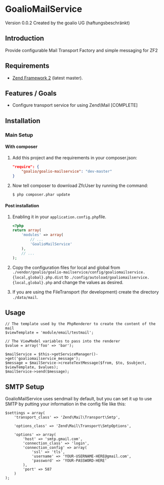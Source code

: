 GoalioMailService
================

Version 0.0.2 Created by the goalio UG (haftungsbeschränkt)

Introduction
------------

Provide configurable Mail Transport Factory  and simple messaging for ZF2

Requirements
------------

* [Zend Framework 2](https://github.com/zendframework/zf2) (latest master).

Features / Goals
----------------

* Configure transport service for using Zend\Mail [COMPLETE]

Installation
------------

### Main Setup

#### With composer

1. Add this project and the requirements in your composer.json:

    ```json
    "require": {
        "goalio/goalio-mailservice": "dev-master"
    }
    ```

2. Now tell composer to download ZfcUser by running the command:

    ```bash
    $ php composer.phar update
    ```

#### Post installation

1. Enabling it in your `application.config.php`file.

    ```php
    <?php
    return array(
        'modules' => array(
            // ...
            'GoalioMailService'
        ),
        // ...
    );
    ```
2. Copy the configuration files for local and global from 
`./vendor/goalio/goalio-mailservice/config/goaliomailservice.{local,global}.php.dist` to
`./config/autoload/goaliomailservice.{local,global}.php` and change the values as desired. 

3. If you are using the FileTransport (for development) create the directory `./data/mail`. 

Usage
-----

	// The template used by the PhpRenderer to create the content of the mail
	$viewTemplate = 'module/email/testmail';
	
	// The ViewModel variables to pass into the renderer
	$value = array('foo' => 'bar');

	$mailService = $this->getServiceManager()->get('goaliomailservice_message');
	$message = $mailService->createTextMessage($from, $to, $subject, $viewTemplate, $values);	
	$mailService->send($message);
	
SMTP Setup
----------

GoalioMailService uses sendmail by default, but you can set it up to use SMTP by putting your information in the config file like this:

    $settings = array(
        'transport_class' => 'Zend\Mail\Transport\Smtp',
    
        'options_class' => 'Zend\Mail\Transport\SmtpOptions',
    
        'options' => array(
            'host' => 'smtp.gmail.com',
            'connection_class' => 'login',
            'connection_config' => array(
                'ssl' => 'tls',
                'username' => 'YOUR-USERNAME-HERE@gmail.com',
                'password' => 'YOUR-PASSWORD-HERE'
            ),
            'port' => 587
        )
    );

